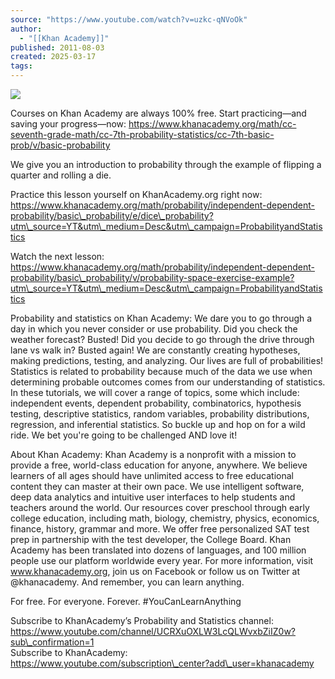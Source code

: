 ```yaml
---
source: "https://www.youtube.com/watch?v=uzkc-qNVoOk"
author:
  - "[[Khan Academy]]"
published: 2011-08-03
created: 2025-03-17
tags:
---
```

![](https://www.youtube.com/watch?v=uzkc-qNVoOk)  

Courses on Khan Academy are always 100% free. Start practicing—and saving your progress—now: https://www.khanacademy.org/math/cc-seventh-grade-math/cc-7th-probability-statistics/cc-7th-basic-prob/v/basic-probability  
  
We give you an introduction to probability through the example of flipping a quarter and rolling a die.  
  
Practice this lesson yourself on KhanAcademy.org right now:  
https://www.khanacademy.org/math/probability/independent-dependent-probability/basic\_probability/e/dice\_probability?utm\_source=YT&utm\_medium=Desc&utm\_campaign=ProbabilityandStatistics  
  
Watch the next lesson: https://www.khanacademy.org/math/probability/independent-dependent-probability/basic\_probability/v/probability-space-exercise-example?utm\_source=YT&utm\_medium=Desc&utm\_campaign=ProbabilityandStatistics  
  
Probability and statistics on Khan Academy: We dare you to go through a day in which you never consider or use probability. Did you check the weather forecast? Busted! Did you decide to go through the drive through lane vs walk in? Busted again! We are constantly creating hypotheses, making predictions, testing, and analyzing. Our lives are full of probabilities! Statistics is related to probability because much of the data we use when determining probable outcomes comes from our understanding of statistics. In these tutorials, we will cover a range of topics, some which include: independent events, dependent probability, combinatorics, hypothesis testing, descriptive statistics, random variables, probability distributions, regression, and inferential statistics. So buckle up and hop on for a wild ride. We bet you're going to be challenged AND love it!  
  
About Khan Academy: Khan Academy is a nonprofit with a mission to provide a free, world-class education for anyone, anywhere. We believe learners of all ages should have unlimited access to free educational content they can master at their own pace. We use intelligent software, deep data analytics and intuitive user interfaces to help students and teachers around the world. Our resources cover preschool through early college education, including math, biology, chemistry, physics, economics, finance, history, grammar and more. We offer free personalized SAT test prep in partnership with the test developer, the College Board. Khan Academy has been translated into dozens of languages, and 100 million people use our platform worldwide every year. For more information, visit www.khanacademy.org, join us on Facebook or follow us on Twitter at @khanacademy. And remember, you can learn anything.  
  
For free. For everyone. Forever. #YouCanLearnAnything  
  
Subscribe to KhanAcademy’s Probability and Statistics channel:  
https://www.youtube.com/channel/UCRXuOXLW3LcQLWvxbZiIZ0w?sub\_confirmation=1  
Subscribe to KhanAcademy: https://www.youtube.com/subscription\_center?add\_user=khanacademy